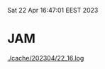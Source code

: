 Sat 22 Apr 16:47:01 EEST 2023
# JAM
<a href='./cache/202304/22_16.log'>./cache/202304/22_16.log</a>
